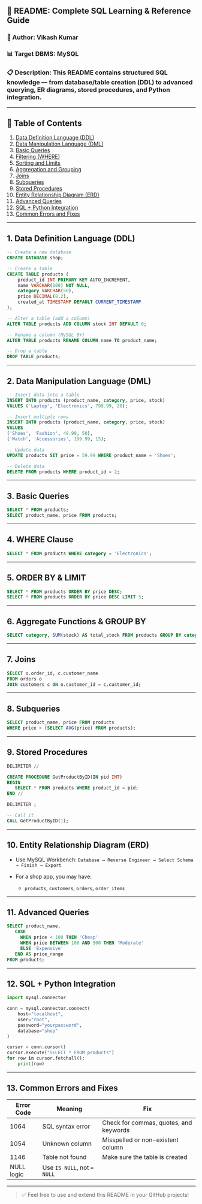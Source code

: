 ## 📘 README: Complete SQL Learning & Reference Guide

### 👤 Author: Vikash Kumar

### 📊 Target DBMS: MySQL

### 📋 Description: This README contains structured SQL knowledge — from database/table creation (DDL) to advanced querying, ER diagrams, stored procedures, and Python integration.

---

## 📂 Table of Contents

1. [Data Definition Language (DDL)](#1-data-definition-language-ddl)
2. [Data Manipulation Language (DML)](#2-data-manipulation-language-dml)
3. [Basic Queries](#3-basic-queries)
4. [Filtering (WHERE)](#4-where-clause)
5. [Sorting and Limits](#5-order-by--limit)
6. [Aggregation and Grouping](#6-aggregate-functions--group-by)
7. [Joins](#7-joins)
8. [Subqueries](#8-subqueries)
9. [Stored Procedures](#9-stored-procedures)
10. [Entity Relationship Diagram (ERD)](#10-entity-relationship-diagram-erd)
11. [Advanced Queries](#11-advanced-queries)
12. [SQL + Python Integration](#12-sql--python-integration)
13. [Common Errors and Fixes](#13-common-errors-and-fixes)

---

## 1. Data Definition Language (DDL)

```sql
-- Create a new database
CREATE DATABASE shop;

-- Create a table
CREATE TABLE products (
    product_id INT PRIMARY KEY AUTO_INCREMENT,
    name VARCHAR(100) NOT NULL,
    category VARCHAR(50),
    price DECIMAL(8,2),
    created_at TIMESTAMP DEFAULT CURRENT_TIMESTAMP
);

-- Alter a table (add a column)
ALTER TABLE products ADD COLUMN stock INT DEFAULT 0;

-- Rename a column (MySQL 8+)
ALTER TABLE products RENAME COLUMN name TO product_name;

-- Drop a table
DROP TABLE products;
```

---

## 2. Data Manipulation Language (DML)

```sql
-- Insert data into a table
INSERT INTO products (product_name, category, price, stock)
VALUES ('Laptop', 'Electronics', 799.99, 20);

-- Insert multiple rows
INSERT INTO products (product_name, category, price, stock)
VALUES
('Shoes', 'Fashion', 49.99, 50),
('Watch', 'Accessories', 199.99, 15);

-- Update data
UPDATE products SET price = 59.99 WHERE product_name = 'Shoes';

-- Delete data
DELETE FROM products WHERE product_id = 2;
```

---

## 3. Basic Queries

```sql
SELECT * FROM products;
SELECT product_name, price FROM products;
```

---

## 4. WHERE Clause

```sql
SELECT * FROM products WHERE category = 'Electronics';
```

---

## 5. ORDER BY & LIMIT

```sql
SELECT * FROM products ORDER BY price DESC;
SELECT * FROM products ORDER BY price DESC LIMIT 5;
```

---

## 6. Aggregate Functions & GROUP BY

```sql
SELECT category, SUM(stock) AS total_stock FROM products GROUP BY category;
```

---

## 7. Joins

```sql
SELECT o.order_id, c.customer_name
FROM orders o
JOIN customers c ON o.customer_id = c.customer_id;
```

---

## 8. Subqueries

```sql
SELECT product_name, price FROM products
WHERE price > (SELECT AVG(price) FROM products);
```

---

## 9. Stored Procedures

```sql
DELIMITER //

CREATE PROCEDURE GetProductByID(IN pid INT)
BEGIN
   SELECT * FROM products WHERE product_id = pid;
END //

DELIMITER ;

-- Call it
CALL GetProductByID(1);
```

---

## 10. Entity Relationship Diagram (ERD)

* Use MySQL Workbench:
  `Database → Reverse Engineer → Select Schema → Finish → Export`
* For a shop app, you may have:

  * `products`, `customers`, `orders`, `order_items`

---

## 11. Advanced Queries

```sql
SELECT product_name,
   CASE
     WHEN price < 100 THEN 'Cheap'
     WHEN price BETWEEN 100 AND 500 THEN 'Moderate'
     ELSE 'Expensive'
   END AS price_range
FROM products;
```

---

## 12. SQL + Python Integration

```python
import mysql.connector

conn = mysql.connector.connect(
    host="localhost",
    user="root",
    password="yourpassword",
    database="shop"
)

cursor = conn.cursor()
cursor.execute("SELECT * FROM products")
for row in cursor.fetchall():
    print(row)
```

---

## 13. Common Errors and Fixes

| Error Code | Meaning                     | Fix                                    |
| ---------- | --------------------------- | -------------------------------------- |
| 1064       | SQL syntax error            | Check for commas, quotes, and keywords |
| 1054       | Unknown column              | Misspelled or non-existent column      |
| 1146       | Table not found             | Make sure the table is created         |
| NULL logic | Use `IS NULL`, not `= NULL` |                                        |

---

> ✅ Feel free to use and extend this README in your GitHub projects!

